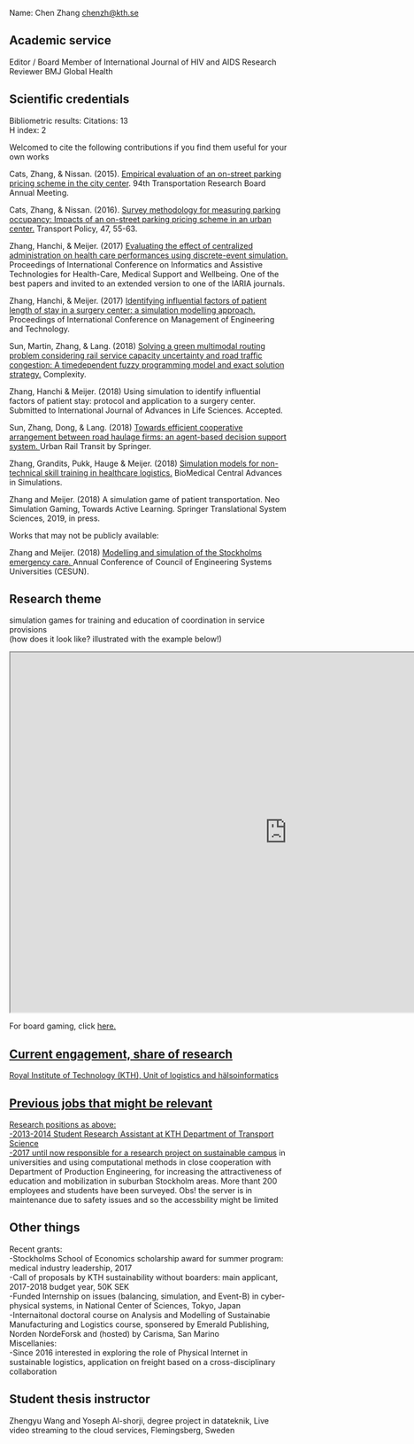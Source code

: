 Name: Chen Zhang <a href="mailto:chenzh@kth.se">chenzh@kth.se</a><br/>

## Academic service
Editor / Board Member of International Journal of HIV and AIDS Research<br/>
Reviewer BMJ Global Health<br/>

## Scientific credentials 
Bibliometric results:
Citations: 13<br/>
H index: 2<br/>

Welcomed to cite the following contributions if you find them useful for your own works<br/>

Cats, Zhang, & Nissan. (2015). <a href="http://docs.trb.org/prp/15-2068.pdf" target="_blank">Empirical evaluation of an on-street parking pricing scheme in the city center</a>. 94th Transportation Research Board Annual Meeting.<br/>

Cats, Zhang, & Nissan. (2016). <a href="https://www.sciencedirect.com/science/article/pii/S0967070X15300858" target="_blank">Survey methodology for measuring parking occupancy: Impacts of an on-street parking pricing scheme in an urban center.</a> Transport Policy, 47, 55-63.<br/>

Zhang, Hanchi, & Meijer. (2017) <a href="http://ieeexplore.ieee.org/document/8125405/" target="_blank">Evaluating the effect of centralized administration on health care performances using discrete-event simulation.</a> Proceedings of International Conference on Informatics and Assistive Technologies for Health-Care, Medical Support and Wellbeing. One of the best papers and invited to an extended version to one of the IARIA journals.<br/>

Zhang, Hanchi, & Meijer. (2017) <a href="http://www.thinkmind.org/index.php?view=article&articleid=healthinfo_2017_3_10_80047" target="_blank">Identifying influential factors of patient length of stay in a surgery center: a simulation modelling approach.</a> Proceedings of International Conference on Management of Engineering and Technology.<br/>

Sun, Martin, Zhang, & Lang. (2018)  <a href="https://www.hindawi.com/journals/complexity/aip/8645793/" target="_blank">Solving a green multimodal routing problem considering rail service capacity uncertainty and road traffic congestion: A timedependent fuzzy programming model and exact solution strategy.</a> Complexity.<br/>

Zhang, Hanchi & Meijer. (2018) Using simulation to identify influential factors of patient stay: protocol and application to a surgery center. Submitted to International Journal of Advances in Life Sciences. Accepted.<br/>

Sun, Zhang, Dong, & Lang. (2018) <a href= "https://link.springer.com/article/10.1007/s40864-018-0086-4" target="_blank"> Towards efficient cooperative arrangement between road haulage firms: an agent-based decision support system. </a> Urban Rail Transit by Springer.<br/>

Zhang, Grandits, Pukk, Hauge & Meijer. (2018) <a href="https://advancesinsimulation.biomedcentral.com/articles/10.1186/s41077-018-0072-7" target="_blank">Simulation models for non-technical skill training in healthcare logistics.</a> BioMedical Central Advances in Simulations.<br/>

Zhang and Meijer. (2018) A simulation game of patient transportation. Neo Simulation Gaming, Towards Active Learning. Springer Translational System Sciences, 2019, in press. <br/>

Works that may not be publicly available: 

Zhang and Meijer. (2018) <a href= "http://www.cesun2018.org/program.html" target ="_blank"> Modelling and simulation of the Stockholms emergency care. </a> Annual Conference of Council of Engineering Systems Universities (CESUN).<br/>

## Research theme
simulation games for training and education of coordination in service provisions<br/>
(how does it look like? illustrated with the example below!) 
<iframe width="1000" height="650" allow="fullscreen" src="https://cloud.anylogic.com/assets/embed?modelId=bb5ce616-61f0-4503-adaa-d6d751595cf7"></iframe> <br/>

For board gaming, click <a href="Gaming Simulation Health System.pdf" target="_blank">here.<br/>

## Current engagement, share of research
Royal Institute of Technology (KTH), Unit of logistics and hälsoinformatics<br />

## Previous jobs that might be relevant
Research positions as above: <br />
-2013-2014 Student Research Assistant at KTH Department of Transport Science <br /> 
-2017 until now responsible for a research project on <a href="http://gaming.sth.kth.se/Mobility/" target="_blank">sustainable campus</a> in universities and using computational methods in close cooperation with Department of Production Engineering, for increasing the attractiveness of education and mobilization in suburban Stockholm areas. More thant 200 employees and students have been surveyed. Obs! the server is in maintenance due to safety issues and so the accessbility might be limited<br />

## Other things
Recent grants:<br/>
-Stockholms School of Economics scholarship award for summer program: medical industry leadership, 2017<br/>
-Call of proposals by KTH sustainability without boarders: main applicant, 2017-2018 budget year, 50K SEK<br/>
-Funded Internship on issues (balancing, simulation, and Event-B) in cyber-physical systems, in National Center of Sciences, Tokyo, Japan<br/>
-Internaitonal doctoral course on Analysis and Modelling of Sustainabie Manufacturing and Logistics course, sponsered by Emerald Publishing, Norden NordeForsk and (hosted) by Carisma, San Marino<br/>
Miscellanies: <br/>
-Since 2016 interested in exploring the role of Physical Internet in sustainable logistics, application on freight based on a cross-disciplinary collaboration<br/>

## Student thesis instructor
Zhengyu Wang and Yoseph Al-shorji, degree project in datateknik, Live video streaming to the cloud services, Flemingsberg, Sweden





